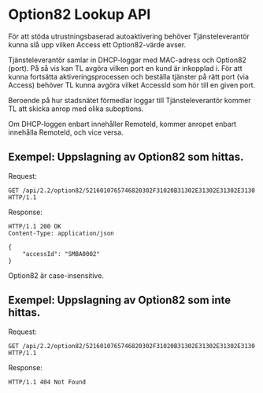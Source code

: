 # Option82 Lookup API

För att stöda utrustningsbaserad autoaktivering behöver Tjänsteleverantör kunna slå upp vilken Access ett Option82-värde avser.

Tjänsteleverantör samlar in DHCP-loggar med MAC-adress och Option82 (port). På så vis kan TL avgöra vilken port en kund är inkopplad i. För att kunna fortsätta aktiveringsprocessen och beställa tjänster på rätt port (via Access) behöver TL kunna avgöra vilket AccessId som hör till en given port.

Beroende på hur stadsnätet förmedlar loggar till Tjänsteleverantör kommer TL att skicka anrop med olika suboptions.

Om DHCP-loggen enbart innehåller RemoteId, kommer anropet enbart innehålla RemoteId, och vice versa.

## Exempel: Uppslagning av Option82 som hittas.

Request:
```http
GET /api/2.2/option82/5216010765746820302F31020B31302E31302E31302E3130 HTTP/1.1
```

Response:
```http
HTTP/1.1 200 OK
Content-Type: application/json

{
    "accessId": "SMBA0002"
}
```

Option82 är case-insensitive.

## Exempel: Uppslagning av Option82 som inte hittas.

Request:
```http
GET /api/2.2/option82/5216010765746820302F31020B31302E31302E31302E3130 HTTP/1.1
```

Response:
```http
HTTP/1.1 404 Not Found
```
